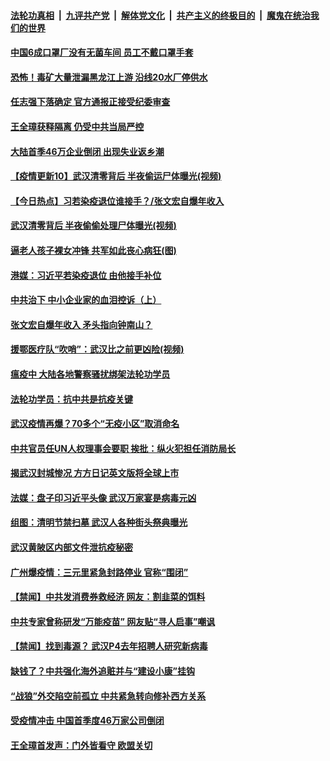 

####  [法轮功真相](../../../../basic/blob/master/README.md?t=04080230) &nbsp;|&nbsp; [九评共产党](../../../../9ping.md/blob/master/README.md?t=04080230) &nbsp;|&nbsp; [解体党文化](../../../../jtdwh.md/blob/master/README.md?t=04080230)  &nbsp;|&nbsp; [共产主义的终极目的](../../../../gczydzjmd.md/blob/master/README.md?t=04080230) &nbsp;|&nbsp; [魔鬼在统治我们的世界](../../../../mgztzwmdsj.md/blob/master/README.md?t=04080230) 

#### [中国6成口罩厂没有无菌车间  员工不戴口罩手套](../pages/prog204/a102817958.md?t=04080230) 

#### [恐怖！毒矿大量泄漏黑龙江上游 沿线20水厂停供水](../pages/prog204/a102817895.md?t=04080230) 

#### [任志强下落确定 官方通报正接受纪委审查](../pages/prog204/a102817901.md?t=04080230) 

#### [王全璋获释隔离 仍受中共当局严控](../pages/prog204/a102817777.md?t=04080230) 

#### [大陆首季46万企业倒闭 出现失业返乡潮](../pages/prog204/a102817775.md?t=04080230) 

#### [【疫情更新10】武汉清零背后 半夜偷运尸体曝光(视频)](../pages/prog204/a102816630.md?t=04080230) 

#### [【今日热点】习若染疫退位谁接手？/张文宏自爆年收入](../pages/prog204/a102817676.md?t=04080230) 

#### [武汉清零背后 半夜偷偷处理尸体曝光(视频)](../pages/prog204/a102817730.md?t=04080230) 

#### [逼老人孩子裸女冲锋 共军如此丧心病狂(图)](../pages/prog204/a102817729.md?t=04080230) 

#### [港媒：习近平若染疫退位 由他接手补位](../pages/prog204/a102817660.md?t=04080230) 

#### [中共治下 中小企业家的血泪控诉（上）](../pages/prog204/a102817631.md?t=04080230) 

#### [张文宏自爆年收入 矛头指向钟南山？](../pages/prog204/a102817638.md?t=04080230) 

#### [援鄂医疗队“吹哨”：武汉比之前更凶险(视频)](../pages/prog204/a102817615.md?t=04080230) 

#### [瘟疫中 大陆各地警察骚扰绑架法轮功学员](../pages/prog204/a102817635.md?t=04080230) 

#### [法轮功学员：抗中共是抗疫关键](../pages/prog204/a102817595.md?t=04080230) 

#### [武汉疫情再爆？70多个“无疫小区”取消命名](../pages/prog204/a102817582.md?t=04080230) 

#### [中共官员任UN人权理事会要职 挨批：纵火犯担任消防局长](../pages/prog204/a102817508.md?t=04080230) 

#### [揭武汉封城惨况 方方日记英文版将全球上市](../pages/prog204/a102817498.md?t=04080230) 

#### [法媒：盘子印习近平头像 武汉万家宴是病毒元凶](../pages/prog204/a102817479.md?t=04080230) 

#### [组图：清明节禁扫墓 武汉人各种街头祭典曝光](../pages/prog204/a102817445.md?t=04080230) 

#### [武汉黄陂区内部文件泄抗疫秘密](../pages/prog204/a102817436.md?t=04080230) 

#### [广州爆疫情：三元里紧急封路停业 官称“围闭”](../pages/prog204/a102817207.md?t=04080230) 


#### [【禁闻】中共发消费券救经济 网友：割韭菜的饵料](../pages/prog204/a102817391.md?t=04080230) 

#### [中共专家曾称研发“万能疫苗” 网友贴“寻人启事”嘲讽](../pages/prog204/a102817314.md?t=04080230) 

#### [【禁闻】找到毒源？ 武汉P4去年招聘人研究新病毒](../pages/prog204/a102817346.md?t=04080230) 

#### [缺钱了？中共强化海外追赃并与“建设小康”挂钩](../pages/prog204/a102817279.md?t=04080230) 

#### [“战狼”外交陷空前孤立 中共紧急转向修补西方关系](../pages/prog204/a102817228.md?t=04080230) 

#### [受疫情冲击 中国首季度46万家公司倒闭](../pages/prog204/a102817167.md?t=04080230) 

#### [王全璋首发声：门外皆看守 欧盟关切](../pages/prog204/a102817112.md?t=04080230) 

